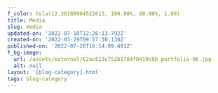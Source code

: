 ```yaml
---
f_color: hsla(12.36180904522613, 100.00%, 60.98%, 1.00)
title: Media
slug: media
updated-on: '2022-07-10T12:26:13.792Z'
created-on: '2022-03-29T09:57:30.138Z'
published-on: '2022-07-26T16:14:09.491Z'
f_bg-image:
  url: /assets/external/62ac613c752b1704f0419c8b_portfolio-06.jpg
  alt: null
layout: '[blog-category].html'
tags: blog-category
---
```



